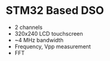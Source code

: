 # STM32 Based DSO

- 2 channels
- 320x240 LCD touchscreen
- ~4 MHz bandwidth
- Frequency, Vpp measurement
- FFT
